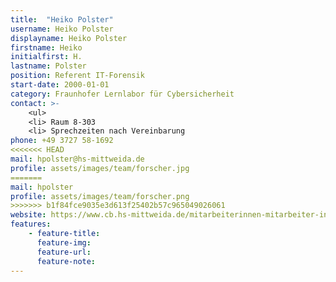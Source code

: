 ```yaml
---
title:  "Heiko Polster"
username: Heiko Polster
displayname: Heiko Polster
firstname: Heiko
initialfirst: H.
lastname: Polster
position: Referent IT-Forensik
start-date: 2000-01-01
category: Fraunhofer Lernlabor für Cybersicherheit
contact: >-
    <ul>
    <li> Raum 8-303
    <li> Sprechzeiten nach Vereinbarung
phone: +49 3727 58-1692
<<<<<<< HEAD
mail: hpolster@hs-mittweida.de  
profile: assets/images/team/forscher.jpg
=======
mail: hpolster
profile: assets/images/team/forscher.png
>>>>>>> b1f84fce9035e3d613f25402b57c965049026061
website: https://www.cb.hs-mittweida.de/mitarbeiterinnen-mitarbeiter-in-ihren-fachgruppen/polster-heiko/
features:
    - feature-title: 
      feature-img: 
      feature-url: 
      feature-note: 
---
```

